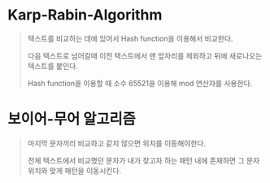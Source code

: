 # Karp-Rabin-Algorithm

> 텍스트를 비교하는 데에 있어서 Hash function을 이용해서 비교한다.
>
> 다음 텍스트로 넘어갈때 이전 텍스트에서 맨 앞자리를 제외하고 뒤에 새로나오는 텍스트를 붙인다. 
>
> Hash function을 이용할 때 소수 65521을 이용해 mod 연산자를 사용한다.



# 보이어-무어 알고리즘

> 마지막 문자끼리 비교하고 같지 않으면 위치를 이동해야한다.
>
> 전체 텍스트에서 비교했던 문자가 내가 찾고자 하는 패턴 내에 존재하면 그 문자 위치와 맞게 패턴을 이동시킨다.
>
> 

